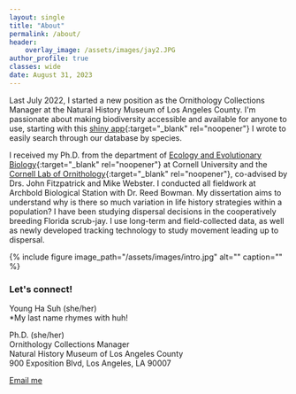 ```yaml
---
layout: single
title: "About"
permalink: /about/
header:
    overlay_image: /assets/images/jay2.JPG
author_profile: true
classes: wide
date: August 31, 2023
---
```


Last July 2022, I started a new position as the Ornithology Collections Manager at the Natural History Museum of Los Angeles County. I'm passionate about making biodiversity accessible and available for anyone to use, starting with this [shiny app](https://nhm-birds.shinyapps.io/lacm_birds/){:target="_blank" rel="noopener"} I wrote to easily search through our database by species.  

I received my Ph.D. from the department of [Ecology and Evolutionary Biology](https://ecologyandevolution.cornell.edu/){:target="_blank" rel="noopener"} at Cornell University and the [Cornell Lab of Ornithology](https://www.birds.cornell.edu){:target="_blank" rel="noopener"}, co-advised by Drs. John Fitzpatrick and Mike Webster. I conducted all fieldwork at Archbold Biological Station with Dr. Reed Bowman. My dissertation aims to understand why is there so much variation in life history strategies within a population? I have been studying dispersal decisions in the cooperatively breeding Florida scrub-jay. I use long-term and field-collected data, as well as newly developed tracking technology to study movement leading up to dispersal.


{% include figure image_path="/assets/images/intro.jpg" alt="" caption="" %}


### Let's connect!
Young Ha Suh (she/her) <br>
    *My last name rhymes with huh! <br>
    
Ph.D. (she/her) <br />
Ornithology Collections Manager <br />
Natural History Museum of Los Angeles County <br />
900 Exposition Blvd, Los Angeles, LA 90007 <br />

<a href="mailto:{{ 'ysuh@nhm.org' | encode_email }}" title="Email me">Email me</a>
